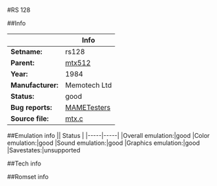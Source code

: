 #RS 128

##Info

||Info|
|-----|-----|
|**Setname:**|rs128
|**Parent:**|[mtx512](mtx512.md)
|**Year:**|1984
|**Manufacturer:**|Memotech Ltd
|**Status:**|good
|**Bug reports:**|[MAMETesters](http://mametesters.org/view_all_set.php?type=1&temporary=y&search=mtx.c)
|**Source file:**|[mtx.c](https://github.com/mamedev/mame/blob/master/src/mess/drivers/mtx.c)

##Emulation info
|| Status |
|-----|-----|
|Overall emulation:|good
|Color emulation:|good
|Sound emulation:|good
|Graphics emulation:|good
|Savestates:|unsupported

##Tech info

##Romset info

<!--- START OF EDITED COMMENT DO NOT TOUCH TEXT ABOVE-->
